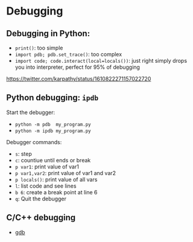 # Debugging


## Debugging in Python:

- `print()`: too simple
- `import pdb; pdb.set_trace()`: too complex
- `import code; code.interact(local=locals())`: just right
simply drops you into interpreter, perfect for 95% of debugging

https://twitter.com/karpathy/status/1610822271157022720



## Python debugging: `ipdb`
Start the debugger:
- `python -m pdb  my_program.py`
- `python -m ipdb my_program.py`

Debugger commands:
- `s`: step
- `c`: countiue until ends or break
- `p var1`: print value of var1
- `p var1,var2`: print value of var1 and var2
- `p locals()`: print value of all vars
- `l`: list code and see lines
- `b 6`: create a break point at line 6
- `q`: Quit the debugger

## C/C++ debugging
- [gdb](https://www.gnu.org/software/gdb/)


